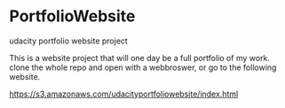 # PortfolioWebsite
udacity portfolio website project

This is a website project that will one day be a full portfolio of my work. clone the whole repo and open with a webbroswer, or go to the following website. 

https://s3.amazonaws.com/udacityportfoliowebsite/index.html
